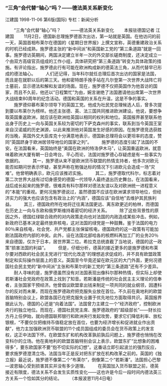 ### “三角”会代替“轴心”吗？——德法英关系新变化
江建国
1998-11-06
第6版(国际)
专栏：新闻分析

　　“三角”会代替“轴心”吗？
　　——德法英关系新变化
　　本报驻德国记者  江建国
　　11月2日，德国新总理施罗德首次出访，第一站就是英国。在他访问的前一天，英国首相布莱尔在德国的《星期日世界报》上撰文宣称，英德重建政治关系的时机已经成熟，施罗德主张的“新中间派”和英国新工党的“第三条道路”就是一回事。施罗德访英期间，两国决定建立半年一次的外交部长磋商制度，还决定成立一个由双方高级官员组成的工作小组，具体研究把“第三条道路”转变为具体政策的措施。有评论指出，施罗德此行有可能在欧洲构成新的德英法三角，从而代替早已形成的德法轴心。
　　人们还记得，当年科尔就任总理后首次出访的国家是法国，而且是在就职以后的第三天。他和密特朗手挽手站在凡尔登第一次世界大战阵亡将士墓前，显示德法和解和友谊的场面。现在，施罗德不仅把英国作为他首访的国家，而且不久前，他还以“日程繁忙”为由，婉言谢绝了法国邀请他出席第一次世界大战结束80周年的纪念活动。德国和英国的关系在升温，这是不争的事实。
　　施罗德仰慕布莱尔领导下的英国工党。他成为社民党总理候选人后，曾多次提到要以布莱尔为榜样。他还主张德、英、法三国共同推进欧洲建设。他说，要想争取英国重返欧洲，就应该在欧洲给英国以相同的权利和地位。英国报界甚至联系他出身于历史上一向与英国关系较为密切的下萨克森州的事实，联系到当今英国王室来自汉诺威的历史渊源，以此来推测他对英国发生好感的原因。在施罗德竞选获胜的当晚，英国外交大臣库克十分满意地表示，德国新总理将会以更坦率的态度，赞同“英国跻身于欧洲居领导地位的国家之列”。
　　施罗德的态度引起了法国的不安。在法国看来，英国始终是“美国在欧洲的特洛伊木马”，让英国重返欧洲，就意味着欧洲大厦有朝一日会垮台。平心而论，法国对施罗德心存疑虑是有一些事实为依据的。
　　其一，施罗德从来不是欧洲货币联盟的热情支持者，他多次对欧元能否如期问世表示怀疑，甚至声称在勉强达标的情况下引进欧元会造成一场“灾难”。他曾明确表示，欧元应该推迟实施。
　　其二，施罗德取代科尔，标志着对第二次世界大战有过切身感受的德国一代领导人最终退出历史舞台。在法国看来，战后成长起来的施罗德，很难具有科尔那样对德法友谊以及对欧洲统一进程意义的“本能”的重视。更何况施罗德说过，虽然德国不应该在欧洲谋求领导地位，但经济实力的强大也应该包含有政治上的“内涵”，德国应该“自信地”去维护其民族利益。
　　其三，德国政府所在地将迁往离法国更远、离东欧更近的柏林，而德国在历史上一向与东欧和俄罗斯维持着密切的经济关系。
　　除了这些背景性的原因之外，德国红绿联合政府的对内政策走向也对法国的内政造成某些冲击。例如，新政府已基本决定最终放弃核电，这对法国的绿党是一种鼓舞。鉴于法国的电力80％来自核电，社会党、共产党都主张保留核电，德国政府的这一政策有可能加剧法国政府内部的冲突。此外，设在法国北部哈各的核燃料再加工厂的业务20％来自德国，仅次于日本，居世界第二位。希拉克总统直截了当地说，德国的这一政策“损害法国的利益”。
　　但是，仔细分析，德英的接近更多的是施罗德和布莱尔要对西欧的社会民主党进行“现代化改造”的理想追求促成的，并不具有欧盟政策制定和实际操作层面上的意义。英国至今毕竟还留在欧元区的大门外面，更何况德国社会民主党的“新中间派”主张和布莱尔的新工党的“第三条道路”还有不少差异。
　　耐人寻味的是，施罗德虽然没有对法国表现出像科尔那种热情，但实际上却使若斯潘社会党政府在政策上找到了知音。若斯潘是传统的社会民主主义理论的信奉者，主张国家干预经济。他曾倡议欧盟拿出钱来制定一项共同的就业纲领，因遭科尔的反对而未果，而现在施罗德政府把克服失业放在首位。不久前在奥地利的欧盟首脑特别会议上，欧盟各国已在把克服失业置于优先地位方面取得共识。英国报界据此认为，德国的心还是“向着法国”。法国曾力主建立一个“经济政府”，控制欧洲央行的独立地位。而现在，德国社民党主席、施罗德政府的“超级部长”——财长拉方丹上任伊始，就向德国联邦银行和欧洲央行发起攻势，要求它们降低利率、放松银根，“不要仅仅把维持币值稳定放在首位，也要为经济增长和促进就业作出贡献”，他力主加强欧洲货币联盟的11个成员国组成的委员会在货币政策上的发言权，这正中法国下怀。在欧盟东扩和机构改革孰前孰后问题上，施罗德也悄悄在改变科尔的立场。他在奥地利的欧盟首脑特别会议上表示，欧盟东扩“比想象的困难得多”，要东欧国家不要“抱不切实际的幻想”。这番话立即引起波兰的强烈反应，要求施罗德澄清立场。法国当年正是反对把东扩放在机构改革之前的。英国的《独立报》最近说，施罗德不像第二个“布莱尔”，倒像第二个“若斯潘”。法国担心巴黎—波恩轴心受到损害其实并没有多少道理。
　　在英国加入货币联盟之前，德英接近有限度，德法关系不会发生实质性变化——这也许是今后一段时间内德法英三方关系一个恰如其分的结论。
　　（本报波恩11月4日电）
